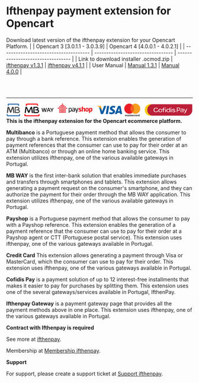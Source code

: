 
# Ifthenpay payment extension for Opencart

Download latest version of the ifthenpay extension for your Opencart Platform.
| | Opencart 3 [3.0.1.1 - 3.0.3.9] | Opencart 4 [4.0.0.1 - 4.0.2.1] |
| ------------------------------------- | --------------------------------- | --------------------------------- |
| Link to download installer .ocmod.zip | [ifthenpay v1.3.1](https://github.com/ifthenpay/opencart/releases/download/1.3.1/ifthenpay.ocmod.zip) | [ifthenpay v4.1.1](https://github.com/ifthenpay/opencart/releases/download/4.1.1/ifthenpay.ocmod.zip) |
| User Manual | [Manual 1.3.1](https://github.com/ifthenpay/opencart/blob/main/manual/opencart_3/user_manual/readme.md) | [Manual 4.0.0](https://github.com/ifthenpay/opencart/blob/main/manual/opencart_4/user_manual/readme.md) |



</br>
</br>

---

![img](manual/opencart_3/user_manual/assets/payment_methods_banner.png)
</br>
**This is the ifthenpay extension for the Opencart ecommerce platform.**

**Multibanco** is a Portuguese payment method that allows the consumer to pay through a bank reference. This extension enables the generation of payment references that the consumer can use to pay for their order at an ATM (Multibanco) or through an online home banking service. This extension utilizes ifthenpay, one of the various available gateways in Portugal.

**MB WAY** is the first inter-bank solution that enables immediate purchases and transfers through smartphones and tablets. This extension allows generating a payment request on the consumer's smartphone, and they can authorize the payment for their order through the MB WAY application. This extension utilizes ifthenpay, one of the various available gateways in Portugal.

**Payshop** is a Portuguese payment method that allows the consumer to pay with a Payshop reference. This extension enables the generation of a payment reference that the consumer can use to pay for their order at a Payshop agent or CTT (Portuguese postal service). This extension uses ifthenpay, one of the various gateways available in Portugal.

**Credit Card** This extension allows generating a payment through Visa or MasterCard, which the consumer can use to pay for their order. This extension uses ifthenpay, one of the various gateways available in Portugal.

**Cofidis Pay** is a payment solution of up to 12 interest-free installments that makes it easier to pay for purchases by splitting them. This extension uses one of the several gateways/services available in Portugal, IfthenPay.

**Ifthenpay Gateway** is a payment gateway page that provides all the payment methods above in one place. This extension uses ifthenpay, one of the various gateways available in Portugal.

**Contract with Ifthenpay is required**

See more at [ifthenpay](https://ifthenpay.com).

Membership at [Membership ifthenpay](https://www.ifthenpay.com/aderir/).

**Support**

For support, please create a support ticket at [Support ifthenpay](https://helpdesk.ifthenpay.com/). 

